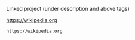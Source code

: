   
Linked project (under description and above tags)

https://wikipedia.org

```
https://wikipedia.org
```
